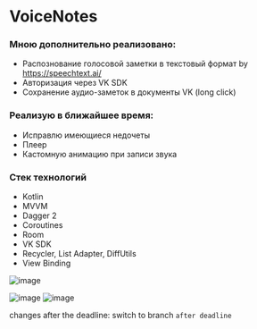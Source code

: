 # VoiceNotes

### Мною дополнительно реализовано:
* Распознование голосовой заметки в текстовый формат by https://speechtext.ai/
* Авторизация через VK SDK
* Сохранение аудио-заметок в документы VK (long click)

### Реализую в ближайшее время:
* Исправлю имеющиеся недочеты
* Плеер
* Кастомную анимацию при записи звука

### Стек технологий
* Kotlin
* MVVM
* Dagger 2
* Coroutines
* Room
* VK SDK
* Recycler, List Adapter, DiffUtils
* View Binding





![image](https://user-images.githubusercontent.com/53741925/222985129-4fdd6f45-2bfc-4a09-80fb-17698ee767ce.png)



![image](https://user-images.githubusercontent.com/53741925/222985052-7e08bb60-d70f-4450-b899-ca3481391489.png)
![image](https://user-images.githubusercontent.com/53741925/222985076-d6330cd8-ec3e-419b-9059-909f8bb458bb.png)


changes after the deadline: 
switch to branch `after deadline`
